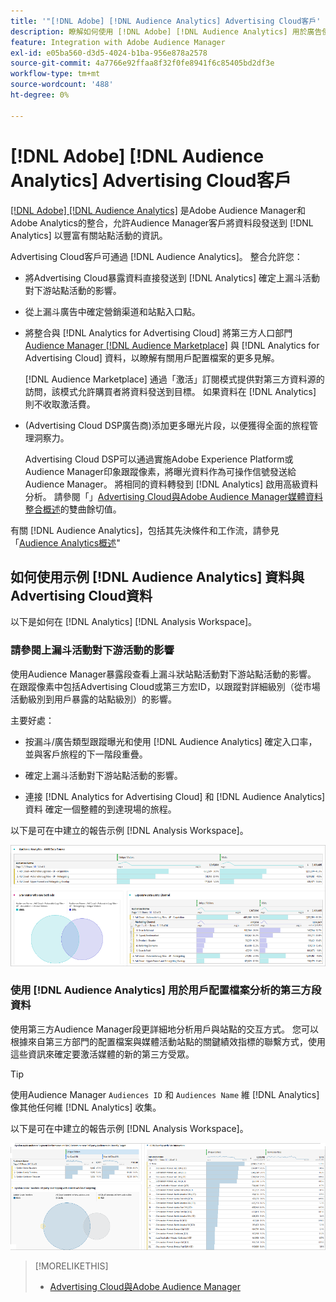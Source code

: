 ```yaml
---
title: '"[!DNL Adobe] [!DNL Audience Analytics] Advertising Cloud客戶'
description: 瞭解如何使用 [!DNL Adobe] [!DNL Audience Analytics] 用於廣告使用案例
feature: Integration with Adobe Audience Manager
exl-id: e05ba560-d3d5-4024-b1ba-956e878a2578
source-git-commit: 4a7766e92ffaa8f32f0fe8941f6c85405bd2df3e
workflow-type: tm+mt
source-wordcount: '488'
ht-degree: 0%

---
```


# [!DNL Adobe] [!DNL Audience Analytics] Advertising Cloud客戶

[[!DNL Adobe] [!DNL Audience Analytics]](https://experienceleague.adobe.com/docs/analytics/integration/audience-analytics/mc-audiences-aam.html) 是Adobe Audience Manager和Adobe Analytics的整合，允許Audience Manager客戶將資料段發送到 [!DNL Analytics] 以豐富有關站點活動的資訊。

Advertising Cloud客戶可通過 [!DNL Audience Analytics]。 整合允許您：

* 將Advertising Cloud暴露資料直接發送到 [!DNL Analytics] 確定上漏斗活動對下游站點活動的影響。

* 從上漏斗廣告中確定營銷渠道和站點入口點。

* 將整合與 [!DNL Analytics for Advertising Cloud] 將第三方人口部門 [Audience Manager [!DNL Audience Marketplace]](https://experienceleague.adobe.com/docs/audience-manager/user-guide/features/audience-marketplace/audience-marketplace.html) 與 [!DNL Analytics for Advertising Cloud] 資料，以瞭解有關用戶配置檔案的更多見解。

   [!DNL Audience Marketplace] 通過「激活」訂閱模式提供對第三方資料源的訪問，該模式允許購買者將資料發送到目標。 如果資料在 [!DNL Analytics] 則不收取激活費。

* (Advertising Cloud DSP廣告商)添加更多曝光片段，以便獲得全面的旅程管理洞察力。

   Advertising Cloud DSP可以通過實施Adobe Experience Platform或Audience Manager印象跟蹤像素，將曝光資料作為可操作信號發送給Audience Manager。 將相同的資料轉發到 [!DNL Analytics] 啟用高級資料分析。 請參閱「」[Advertising Cloud與Adobe Audience Manager媒體資料整合概述](/help/integrations/audience-manager/media-data-integration/overview.md)的雙曲餘切值。

有關 [!DNL Audience Analytics]，包括其先決條件和工作流，請參見「[Audience Analytics概述](https://experienceleague.adobe.com/docs/analytics/integration/audience-analytics/mc-audiences-aam.html)&quot;

## 如何使用示例 [!DNL Audience Analytics] 資料與Advertising Cloud資料

以下是如何在 [!DNL Analytics] [!DNL Analysis Workspace]。

### 請參閱上漏斗活動對下游活動的影響

使用Audience Manager暴露段查看上漏斗狀站點活動對下游站點活動的影響。 在跟蹤像素中包括Advertising Cloud或第三方宏ID，以跟蹤對詳細級別（從市場活動級別到用戶暴露的站點級別）的影響。

主要好處：

* 按漏斗/廣告類型跟蹤曝光和使用 [!DNL Audience Analytics] 確定入口率，並與客戶旅程的下一階段重疊。

* 確定上漏斗活動對下游站點活動的影響。

* 連接 [!DNL Analytics for Advertising Cloud]<!-- which doesn't include the last exposure event --> 和 [!DNL Audience Analytics] 資料 <!-- (which includes the user's last exposure event) --> 確定一個整體的到達現場的旅程。

以下是可在中建立的報告示例 [!DNL Analysis Workspace]。

![請參閱上漏斗活動對下游站點活動的影響](/help/integrations/assets/audience-analytics-upper-funnel-exposure.png)

### 使用 [!DNL Audience Analytics] 用於用戶配置檔案分析的第三方段資料

使用第三方Audience Manager段更詳細地分析用戶與站點的交互方式。 您可以根據來自第三方部門的配置檔案與媒體活動站點的關鍵績效指標的聯繫方式，使用這些資訊來確定要激活媒體的新的第三方受眾。

>[!TIP]
> 使用Audience Manager `Audiences ID` 和 `Audiences Name` 維 [!DNL Analytics]像其他任何維 [!DNL Analytics] 收集。

以下是可在中建立的報告示例 [!DNL Analysis Workspace]。

![使用第三方段豐富用戶配置檔案分析](/help/integrations/assets/audience-analytics-third-party-report.png)

>[!MORELIKETHIS]
>
>* [Advertising Cloud與Adobe Audience Manager](/help/integrations/audience-manager/overview.md)

